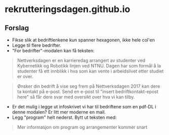 # rekrutteringsdagen.github.io

## Forslag


* Fikse slik at bedriftlenkene kun spanner hexagonen, ikke hele col'en
* Legge til flere bedrifter.
* "For bedrifter"-modalen kan få teksten:

> Nettverksdagen er en karrieredag arrangert av studenter ved Kybernetikk og Robotikk linjen ved NTNU. Dagen har som formål å la studenter få ett innblikk i hva som kan vente i arbeidslivet etter studiet er over.

> Ønsker din bedrift å vise seg frem på Nettverksdagen 2017 kan dere ta kontakt på e-post. Send en e-post til "insert bedriftkontakt-epost here" så får dere svar med oversikt over hva vi kan tilby. 

* Er det mulig i legge ut infoskrivet vi har til bedriftene som en pdf-DL i denne modalen? Er litt mer moderne en mail. 
* Legg "program" helt nederst. Bytt ut teksten med:

> Mer informasjon om program og arrangementer kommer snart
